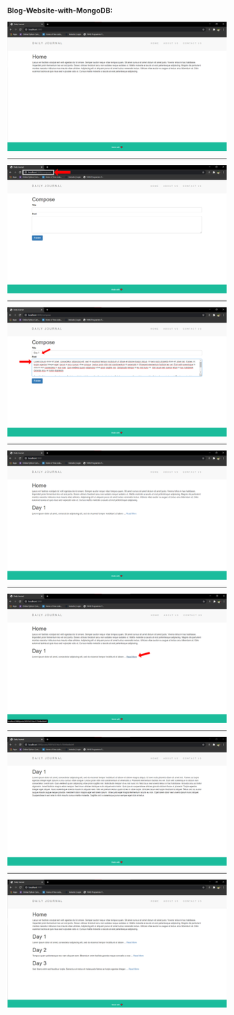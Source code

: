 ### Blog-Website-with-MongoDB:

<div align = "center">
  <img src="/Images/BlogPost1.png" />
</div>

---

<div align = "center">
  <img src="/Images/BlogPost2.jpg" />
</div>

---

<div align = "center">
  <img src="/Images/BlogPost3.jpg" />
</div>

---

<div align = "center">
  <img src="/Images/BlogPost4.png" />
</div>

---

<div align = "center">
  <img src="/Images/BlogPost5.jpg" />
</div>

---

<div align = "center">
  <img src="/Images/BlogPost6.png" />
</div>

---

<div align = "center">
  <img src="/Images/BlogPost7.png" />
</div>



